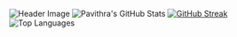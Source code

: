 ![Header Image](https://encrypted-tbn0.gstatic.com/images?q=tbn:ANd9GcRdZJcj2NckpZrq6Oess3sTtCDRS_ULn2NKQw&s)
![Pavithra's GitHub Stats](https://github-readme-stats.vercel.app/api?username=pavithra086&show_icons=true&theme=radical)
[![GitHub Streak](https://streak-stats.demolab.com/?user=pavithra086&theme=radical)](https://git.io/streak-stats)
![Top Languages](https://github-readme-stats.vercel.app/api/top-langs/?username=pavithra086&layout=compact&theme=radical)
